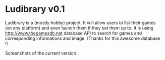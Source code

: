 # Ludibrary v0.1
Ludibrary is a (mostly hobby) project. It will allow users to list their games (on any platform)
and even launch them if they set them up to. It is using http://www.thegamesdb.net database API to search for games and corresponding informations and image. (Thanks for this awesome database !)

Screenshots of the current version :
